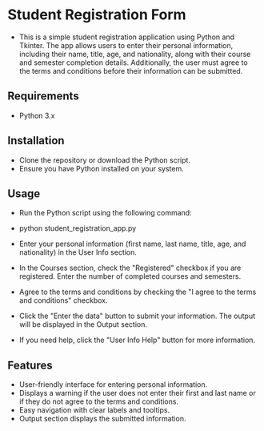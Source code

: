 # Student Registration Form
- This is a simple student registration application using Python and Tkinter. The app allows users to enter their personal information, including their name, title, age, and nationality, along with their course and semester completion details. Additionally, the user must agree to the terms and conditions before their information can be submitted.

## Requirements
- Python 3.x

## Installation
- Clone the repository or download the Python script.
- Ensure you have Python installed on your system.

## Usage
- Run the Python script using the following command:
- python student_registration_app.py
- Enter your personal information (first name, last name, title, age, and nationality) in the User Info section.

- In the Courses section, check the "Registered" checkbox if you are registered. Enter the number of completed courses and semesters.

- Agree to the terms and conditions by checking the "I agree to the terms and conditions" checkbox.

- Click the "Enter the data" button to submit your information. The output will be displayed in the Output section.

- If you need help, click the "User Info Help" button for more information.

## Features
- User-friendly interface for entering personal information.
- Displays a warning if the user does not enter their first and last name or if they do not agree to the terms and conditions.
- Easy navigation with clear labels and tooltips.
- Output section displays the submitted information.
